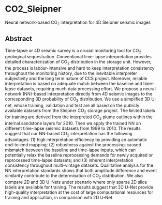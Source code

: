 # CO2_Sleipner
Neural network-based CO$_2$ interpretation for 4D Sleipner seismic images

## Abstract
Time-lapse or 4D seismic survey is a crucial monitoring tool for CO$_2$ geological sequestration. Conventional time-lapse interpretation provides detailed characterization of CO$_2$ distribution in the storage unit. However, the process is labour-intensive and hard to keep interpretation consistency throughout the monitoring history, due to the inevitable interpreter subjectivity and the long term nature of CCS project. Moreover, reliable interpretation is based on adequate match between the baseline and time-lapse datasets, requiring much data processing effort. We propose a neural network (NN)-based interpretation directly from 4D seismic images to the corresponding 3D probability of CO$_2$ distribution. We use a simplified 3D U-net, whose training, validation and test are all based on the publicly available datasets from the Sleipner CO$_2$ storage project. The limited labels for training are derived from the interpreted CO$_2$ plume outlines within the internal sandstone layers for 2010. Then we apply the trained NN on different time-lapse seismic datasets from 1999 to 2010. The results suggest that our NN-based CO$_2$ interpretation has the following advantages: (1) high interpretation efficiency by providing an automatic end-to-end mapping; (2) robustness against the processing-caused mismatch between the baseline and time-lapse inputs, which can potentially relax the baseline reprocessing demands for newly acquired or reprocessed time-lapse datasets; and (3) inherent interpretation consistency throughout multi-vintage datasets. Qualitative analysis for the NN interpretation standards shows that both amplitude difference and event similarity contribute to the determination of CO$_2$ distribution. We also compare 2D and 3D U-Nets under scenario where only sparse 2D slice labels are available for training. The results suggest that 3D U-Net provide high-quality interpretation at the cost of large
computational resources for training and application, in comparison with 2D U-Net.
